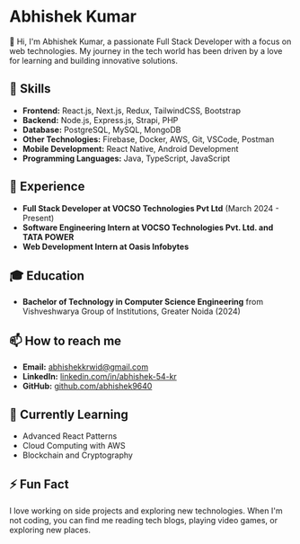 # Abhishek Kumar

👋 Hi, I'm Abhishek Kumar, a passionate Full Stack Developer with a focus on web technologies. My journey in the tech world has been driven by a love for learning and building innovative solutions.

## 🚀 Skills

- **Frontend:** React.js, Next.js, Redux, TailwindCSS, Bootstrap
- **Backend:** Node.js, Express.js, Strapi, PHP
- **Database:** PostgreSQL, MySQL, MongoDB
- **Other Technologies:** Firebase, Docker, AWS, Git, VSCode, Postman
- **Mobile Development:** React Native, Android Development
- **Programming Languages:** Java, TypeScript, JavaScript

## 🌟 Experience

- **Full Stack Developer at VOCSO Technologies Pvt Ltd** (March 2024 - Present)
- **Software Engineering Intern at VOCSO Technologies Pvt. Ltd. and TATA POWER**
- **Web Development Intern at Oasis Infobytes**

## 🎓 Education

- **Bachelor of Technology in Computer Science Engineering** from Vishveshwarya Group of Institutions, Greater Noida (2024)

## 📫 How to reach me

- **Email:** [abhishekkrwid@gmail.com](mailto:abhishekkrwid@gmail.com)
- **LinkedIn:** [linkedin.com/in/abhishek-54-kr](https://linkedin.com/in/abhishek-54-kr)
- **GitHub:** [github.com/abhishek9640](https://github.com/abhishek9640)

## 🌱 Currently Learning

- Advanced React Patterns
- Cloud Computing with AWS
- Blockchain and Cryptography

## ⚡ Fun Fact

I love working on side projects and exploring new technologies. When I'm not coding, you can find me reading tech blogs, playing video games, or exploring new places.
